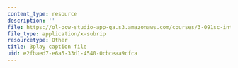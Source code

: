 ```yaml
---
content_type: resource
description: ''
file: https://ol-ocw-studio-app-qa.s3.amazonaws.com/courses/3-091sc-introduction-to-solid-state-chemistry-fall-2010/e2fbaed7e6a533d145400cbceaa9cfca_NpBq_JnLKv8.srt
file_type: application/x-subrip
resourcetype: Other
title: 3play caption file
uid: e2fbaed7-e6a5-33d1-4540-0cbceaa9cfca
---
```

